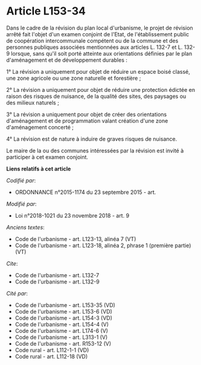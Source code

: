 # Article L153-34

Dans le cadre de la révision du plan local d'urbanisme, le projet de révision arrêté fait l'objet d'un examen conjoint de
l'Etat, de l'établissement public de coopération intercommunale compétent ou de la commune et des personnes publiques
associées mentionnées aux articles L. 132-7 et L. 132-9 lorsque, sans qu'il soit porté atteinte aux orientations définies par
le plan d'aménagement et de développement durables :

1° La révision a uniquement pour objet de réduire un espace boisé classé, une zone agricole ou une zone naturelle et
forestière ;

2° La révision a uniquement pour objet de réduire une protection édictée en raison des risques de nuisance, de la qualité des
sites, des paysages ou des milieux naturels ;

3° La révision a uniquement pour objet de créer des orientations d'aménagement et de programmation valant création d'une zone
d'aménagement concerté ;

4° La révision est de nature à induire de graves risques de nuisance.

Le maire de la ou des communes intéressées par la révision est invité à participer à cet examen conjoint.

**Liens relatifs à cet article**

_Codifié par_:

  - ORDONNANCE n°2015-1174 du 23 septembre 2015 - art.

_Modifié par_:

  - Loi n°2018-1021 du 23 novembre 2018 - art. 9

_Anciens textes_:

  - Code de l'urbanisme - art. L123-13, alinéa 7  (VT)
  - Code de l'urbanisme - art. L123-18, alinéa 2, phrase 1 (première partie)  (VT)

_Cite_:

  - Code de l'urbanisme - art. L132-7
  - Code de l'urbanisme - art. L132-9

_Cité par_:

  - Code de l'urbanisme - art. L153-35 (VD)
  - Code de l'urbanisme - art. L153-6 (VD)
  - Code de l'urbanisme - art. L154-3 (VD)
  - Code de l'urbanisme - art. L154-4 (V)
  - Code de l'urbanisme - art. L174-6 (V)
  - Code de l'urbanisme - art. L313-1 (V)
  - Code de l'urbanisme - art. R153-12 (V)
  - Code rural - art. L112-1-1 (VD)
  - Code rural - art. L112-18 (VD)
